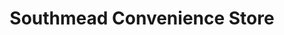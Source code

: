 ---
title: "Southmead Convenience Store"
url: /bristol/southmead-convenience-store/
shop: convenience
---